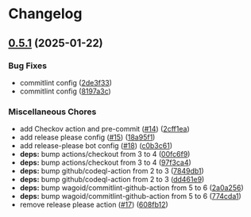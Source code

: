 # Changelog

## [0.5.1](https://github.com/opzkit/terraform-aws-kops-state-store/compare/v0.5.0...v0.5.1) (2025-01-22)


### Bug Fixes

* commitlint config ([2de3f33](https://github.com/opzkit/terraform-aws-kops-state-store/commit/2de3f33cd0d934d45685c7ec354fe87fdf53da8a))
* commitlint config ([8197a3c](https://github.com/opzkit/terraform-aws-kops-state-store/commit/8197a3c1fb533d12ce08cf13cfca34fe1e76969b))


### Miscellaneous Chores

* add Checkov action and pre-commit ([#14](https://github.com/opzkit/terraform-aws-kops-state-store/issues/14)) ([2cff1ea](https://github.com/opzkit/terraform-aws-kops-state-store/commit/2cff1eac26c16a6af2561f40b8b4ae65fb8ab059))
* add release please config ([#15](https://github.com/opzkit/terraform-aws-kops-state-store/issues/15)) ([18a95f1](https://github.com/opzkit/terraform-aws-kops-state-store/commit/18a95f1361f8590f6574dac582a2c30793e53a23))
* add release-please bot  config ([#18](https://github.com/opzkit/terraform-aws-kops-state-store/issues/18)) ([c0b3c61](https://github.com/opzkit/terraform-aws-kops-state-store/commit/c0b3c619d016ebeb1a9c7b565a978f9fca44b516))
* **deps:** bump actions/checkout from 3 to 4 ([00fc6f9](https://github.com/opzkit/terraform-aws-kops-state-store/commit/00fc6f9b9f56fd5ead332c06cd92dfcb70b54dc3))
* **deps:** bump actions/checkout from 3 to 4 ([97f3ca4](https://github.com/opzkit/terraform-aws-kops-state-store/commit/97f3ca4b215e9982e9dd15beeb9943ea00157273))
* **deps:** bump github/codeql-action from 2 to 3 ([7849db1](https://github.com/opzkit/terraform-aws-kops-state-store/commit/7849db1e6c90e944a42c3f901d4b5a2183ffccde))
* **deps:** bump github/codeql-action from 2 to 3 ([dd461e9](https://github.com/opzkit/terraform-aws-kops-state-store/commit/dd461e9880c8044c73ad0aec61a31dceaf379201))
* **deps:** bump wagoid/commitlint-github-action from 5 to 6 ([2a0a256](https://github.com/opzkit/terraform-aws-kops-state-store/commit/2a0a2561b136f5fbc8056d3a9fcbbd779349e346))
* **deps:** bump wagoid/commitlint-github-action from 5 to 6 ([774cda1](https://github.com/opzkit/terraform-aws-kops-state-store/commit/774cda1984251c6ea5bb4073242501b90d04d63e))
* remove release please action ([#17](https://github.com/opzkit/terraform-aws-kops-state-store/issues/17)) ([608fb12](https://github.com/opzkit/terraform-aws-kops-state-store/commit/608fb124373feb375257830f0e981b78ab827664))
